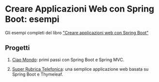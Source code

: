 # Creare Applicazioni Web con Spring Boot: esempi

Gli esempi completi del libro ["Creare applicazioni web con Spring Boot"](https://leanpub.com/creare-applicazioni-web-spring-boot)


## Progetti

1. [Ciao Mondo](https://github.com/davioooh/creare-applicazioni-web-spring-boot-esempi/tree/master/ciao-mondo): primi passi con Spring Boot e Spring MVC.

2. [Super Rubrica Telefonica](https://github.com/davioooh/creare-applicazioni-web-spring-boot-esempi/tree/master/super-rubrica-telefonica): una semplice applicazione web basata su Spring Boot e Thymeleaf.